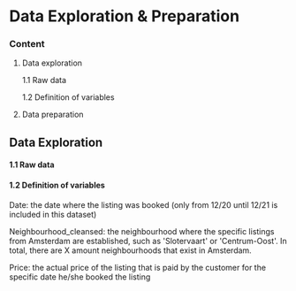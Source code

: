 # **Data Exploration & Preparation**

### Content
1. Data exploration

   1.1 Raw data

   1.2 Definition of variables

2. Data preparation


## **Data Exploration**
#### 1.1 Raw data

#### 1.2 Definition of variables

Date: the date where the listing was booked (only from 12/20 until 12/21 is included in this dataset)

Neighbourhood_cleansed: the neighbourhood where the specific listings from Amsterdam are established, such as 'Slotervaart' or 'Centrum-Oost'. In total, there are X amount neighbourhoods that exist in Amsterdam.

Price: the actual price of the listing that is paid by the customer for the specific date he/she booked the listing
